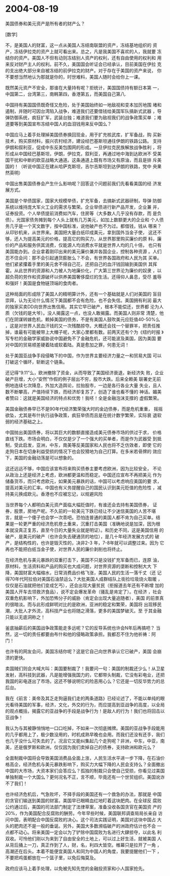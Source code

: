 # 2004-08-19

美国债券和美元资产是所有者的财产么？ 

[数学]

不，是美国人的财富，这一点从美国人冻结南联盟的资产，冻结基地组织的  资产，冻结伊拉克的资产上就可看出来。总之，凡是我美国不喜欢的人，我就要  冻结你的资产。美国人不但有动则冻结别人资产的权利，还有自由使用的权利和  用来反对财产主人的权利。前不久，美国国会听证会已经承认，目前美国在伊拉  克的支出绝大部分来自被冻结的前伊拉克的财产。对于存在于美国的资产来说，  你不要想当然地认为那就是你的，时世难料，美国人随时会给你上一课。 

既然美元资产不安全，那谁在大量持有呢？拒统计，美国国债持有额日本第  一，中国第二，台湾第三，南韩第四，香港第五，而美国自己第八. 

中国持有美国国债既奇怪又危险，处于美国始终如一地敌视和变本加厉地围  堵和遏制，并随时可因台湾陷入战争，难道我们还要借钱给美国军队搞新式武器  ，导弹防御系统，疯狂扩军，武装台独；难道我们要为敌视我们的战争政策买单  ；难道要等到美国宣布冻结中国人的血泪钱用来反中国么？ 

中国应马上着手处理掉美国债券换回现金，用于扩充核武库，扩军备战，购  买新技术，购买原材料，振兴农村经济，建设经巴基斯坦通往伊朗的铁路公路。  支持伊朗和叙利亚，促成中东反美包围网的形成。一旦伊拉克民族解放战争胜利  ，将形成从中国经巴基斯坦，伊朗，伊拉克，叙利亚，再通过地中海到达欧洲不  受美国干扰和中断的欧亚战略大通道。这条通道上既有市场又有原油，而且是排  斥美国的！（听说中国正在建从哈萨克斯坦，吉尔吉斯坦到达伊朗的铁路，党中  央果然英明） 

中国出售美国债券会产生什么影响呢？回答这个问题前我们先看看美国的经  济发展方式。 

美国是个举债国家，国家大规模举债，扩充军备，去搞新式武器研制，导弹  防御系统以维持庞大军火工业的需求与繁荣。企业举债进行新产品开发，企业兼  并，证券投资。个人举债提前消费如汽车，住房等（大多数人几乎没有存款，而  是负债）。光国家债务摊到每个人头上就有几万美元，如加上数额更大的企业和  个人债务几乎是一个天文数字，按中国标准，说他破产也不为过。都借钱，钱从  哪来？从印钞机来，从世界来。美国把大量白纸印成美元，拿到国外当金子使，  这还不够，还人为提高美元的价格，提高它的购买力，从世界那里购买廉价的原  料，廉价的产品和服务供其消费，仅能源人均消费水平就是世界人均的几十倍，  也只有美国能办到。企业拿着刚印出来的美元廉价兼并各国企业，控制各种资源  。人们忍不住会问：那不会引起通货膨胀么？不会，有世界各国政府和人民为其  买单。他们紧紧攥着手里的美元舍不得自己花，还把自己的血汗钱回输到美国供  其挥霍。从此世界的资源和人力被人为地廉价化，广大第三世界沦为廉价的奴隶  ，以超负荷的劳作和资源破坏以供养美国奢侈糜烂的生活。还得仰人鼻息，受尽  羞辱和强奸！美国是食物链顶端的食肉者。 

这种局面的形成除了美国人的精明算计外，还有一个基础就是人们对美国的  盲目崇拜，认为无论什么情况下美国都不会有危险，也不会失信。美国拥有利润  最大的独家买卖DD向世界出售信用。其实它早已破产，根本不能偿还，世界都  沦为人质（欠钱的是大爷）。没人揭露这一点，也没人敢揭露。而美国人则非常  清楚，他们在阴谋转嫁危机，赖掉美国的债务，不是有美国人鼓吹美元应贬值40-50%么  ，这是对世界人民血汗钱的又一次残酷掠夺。大概还会找一个替罪羊，把责任推  掉，谁最有可能被带上大帽子呢，大家心里都有数。前两天还有个为《纽约时报  》写专栏的金融学家威胁说中国避免不了金融危机，还可能波及美国，因为美国  要对中国的贸易顺差硬着陆或软着陆。真是愈加之罪，何患无词！ 

处于美国亚战争手段侵略下的中国，作为世界主要经济力量之一和贸易大国  可以打破这个循环，斩断这个链条。 

还记得“9.11”么，欧洲撤除了资金，从而导致了美国经济衰退，新经济失  败，企业破产巨增，大小“安然”作假的例子层出不穷，股市大跌。后来全赖美  联署史无前例地连续七次降息，外加大造舆论，拉抬股市，一边是各行各业大量  失业，且人数不断攀高，产值持续下跌，而经济却复苏了，创造了谁也看不懂的  神话。媚美者赞曰：这就是美国经济的特点和优势！我呸！全是金融泡沫支撑的  虚假繁荣。 

美国金融债券早已不是90年代经济繁荣强大时的金边债券，而是危机重重，  摇摇欲坠，尤其是布什执行战争政策，疯狂举债而且是在统计数字繁荣，实际衰  退软弱的经济基础之上。 

中国抛出美国债券，将以其巨大的数额直接造成美元债券市场的供过于求，  价格直线下跌。市场会明白，不仅仅是少了一个强大的买单者，而是作为武器受  到抵制，受此启发，亚洲，中东，南美等反美国家和人民也将不乏仿效者，即使  它的走狗日本在切身利益受损的情况下也会狡猾地为自己打算。在多米若骨牌的  效应下，美国的金融动荡是可以想象的。 

这还远远不够，中国应该宣布将来购买债券主要考虑欧洲，因为比较安全，  不论从政治上还是经济上考虑，欧洲都更温和而稳定。中国还应宣布不再把美元  作为储备货币，而只考虑欧元，如果美元暴跌的话，中国可以考虑响应美国的要  求，提高对美元的汇率。中国也有义务提醒自己的国民认识到美元贬值的危险性  ，减持美元换成欧元。香港也不应被忘记，以规避风险 

当世界每个人都明白美元资产面临大幅贬值时，有谁还会去持有美国债券，  证券，股票，房地产呢。不久前的一轮美元下跌已经让不少迷信美国的人苦不堪  言，就是一个傻子也会学一次乖吧。恐怕连普通的美国人都不肯为自己买单。结  果是一轮更严重的经济危机卷土重来，沉重打击美国（准确地说是加深，因为根  本就没真正复苏，直至今日的大量失业就是明证）。和历史不同，这是美国信用  的破产，是美元的破产（也许会失去硬通货的地位），是几十年经济发展方式的  破产，是结构性的，也许是毁灭性的，决非2-3 年，7-8年就可以调整过来。因为  它再也不能把白纸当金子使，对世界人民的廉价剥削也将终止。 

在经济危机与美元暴跌的双重打击下，美国不只是没钱扩充军备而已，连原  油，原材料，生活资料和产品的购买也大成问题，对世界资源的垄断和控制大大  下降，美国财富大幅缩水，日常消费品价格飞涨，美国人民的生活一落千丈（还  记得70年代阿拉伯对美国石油禁运么？大批美国人成群结队上街捡垃圾烧火取暖  ，仅仅是石油就把他们变成乞丐），还会出现大量贫民（拒报道去年还有不断增  加的美国人开车去领救济食品），说不定会爆发革命（骚乱是肯定了）。在经济  ，社会双重危机影响下，外加恐怖分子的威胁（肯定会出现大量追随者），美国  的前景真的很暗淡。而与此形成鲜明对比的是欧洲，亚洲的稳定和繁荣，美国将  出现移民潮，大批人才外流，高科技产业也将随之滑落，更多的美国梦破灭。至  于其金融只能以无底洞称之！ 

釜底抽薪后的美国战争政策能走多远呢？它的反导系统也许会N年后再搞吧？  当然，这一切的责任都要由布什和他的侵略政策承担。我都忍不住为他祈祷：阿  门！ 

也许有的网友会问，美国冻结你呢？这是它自己向世界承认它已破产，美国  会崩溃的更快。 

卖国贼们则会大喊大叫：美国要制裁了！我要问一句：美国的制裁还少么！从卫星发射，高科技到武器，凡是能增强我国力的，它都带头制裁，它没有彩电业，还把我国的彩电逐出了市场，这还不够说明它的险恶用心么？它还是一切反华势力的总后台。

我在《前言：美帝及其乏走狗逼我们走的两条道路》已经论述了，不能以单纯的眼光看待美国的军事，经济，文化，外交的行为，而应提高到亚战争的高度，以全局的观点概括，揭露它的亚战争的手段是战争行为！是敌人的行为！我们也将回击以亚战争！

我认为与其被静悄悄地一口口吃掉，不如来一次彻底摊牌。美国的亚战争手段能用的几乎都用上了，极少数没用的，时机成熟早晚也会用。而我们还没有还手，我们也几乎没什么可失去的了。况且它又能纠集起几个走狗呢？非洲，中东，中亚，南美，还是俄罗斯和欧洲，仅仅因为我们卖掉自己的债券，支持欧洲和欧元么？

全面制裁中国将会导致美国消费品全面上涨，人民生活水平进一步下降，在石油价格高企，经济危机与美元暴跌影响下，购买力大幅下降的人民会支持么？全面撤出中国的大市场，大资本家们会答应么？孤独的制裁只会使自己受损，你看见过美国单独制裁一个大国么？更何况名不正，言不顺，毕竟还有一个世贸组织。美国讹诈不了我们！

也许经济危机后，气急败坏，不择手段的美国还有一个救急的办法，那就是  中国的贪官们输送到美国的财富。美国早已眼睛血红地盯着这块肥肉。在全球反  腐败公约通过后，美国的司法部门制定了法律草案，准备没收各国贪官在美国资  产的20%，作为美国配合反腐败的酬劳。今年早些时候，美国联邦调查局局长亲自  访问中国，表明配合中国反腐败的决心。这个司法实践证明，美国对这块中国占  大头的肥肉还不是一般的垂诞。另外，美国大多数濒临破产的洲政府估计也不会  一点都不动心。将来美国一定会以为了铲除中国腐败为名进行大肆掠夺，以此名  利双收。可怜他们刚以为来到了自由安全的土地上，可以过上好生活，就被美国  人从背后捅上一刀，真正作到了人，财，名，利四大皆空。帷幕只是拉开了一角  ，高潮还在后头。本着不能便宜美国人和同为中国人的角度，我要提醒他们一下  ，不要把鸡蛋都放在一个篮子里，以免后悔莫及。 

政府应该马上着手处理，以免被先知先觉的金融投资家和小人国家抢先。
